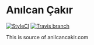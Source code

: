 # Anılcan Çakır

[![StyleCI](https://styleci.io/repos/115197916/shield)](https://styleci.io/repos/115197916)
[![Travis branch](https://img.shields.io/travis/anilcancakir/anilcancakir/master.svg?style=flat-square&label=TravisCI)](https://travis-ci.org/anilcancakir/anilcancakir/branches)

This is source of anilcancakir.com